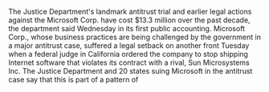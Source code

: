 The Justice Department's landmark antitrust trial and earlier legal actions against the Microsoft Corp. have cost $13.3 million over the past decade, the department said Wednesday in its first public accounting.
Microsoft Corp., whose business practices are being challenged by the government in a major antitrust case, suffered a legal setback on another front Tuesday when a federal judge in California ordered the company to stop shipping Internet software that violates its contract with a rival, Sun Microsystems Inc.
The Justice Department and 20 states suing Microsoft in the antitrust case say that this is part of a pattern of
